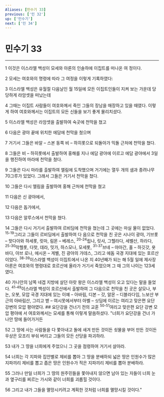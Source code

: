 ```yaml
---
Aliases: [민수기 33]
previous: ['민 32']
up: ['민수기']
next: ['민 34']
---
```

# 민수기 33

***


1 이것은 이스라엘 백성이 모세와 아론의 인솔하에 이집트를 떠나온 여 정이다. 

2 모세는 여호와의 명령에 따라 그 여정을 이렇게 기록하였다: 

3 이스라엘 백성은 유월절 다음날인 월 15일에 모든 이집트인들이 지켜 보는 가운데 당당하게 라암셋을 떠났는데 

4 그때는 이집트 사람들이 여호와께서 죽인 그들의 장남을 매장하고 있을 때였다. 이렇게 하여 여호와께서는 이집트의 모든 신들을 보기 좋게 물리치셨다. 

5 이스라엘 백성은 라암셋을 출발하여 숙곳에 천막을 쳤고 

6 다음은 광야 끝에 위치한 에담에 천막을 쳤으며 

7 거기서 그들은 바알 – 스본 동쪽 비 – 하히롯으로 되돌아가 믹돌 근처에 천막을 쳤다. 

8 그들은 비 – 하히롯에서 출발하여 홍해를 지나 에담 광야에 이르고 에담 광야에서 3일을 행진하여 마라에 천막을 쳤다. 

9 그들은 다시 마라를 출발하여 엘림에 도착했으며 거기에는 열두 개의 샘과 종려나무 70그루가 있었다. 그래서 그들은 거기서 천막을 쳤다. 

10 그들은 다시 엘림을 출발하여 홍해 근처에 천막을 쳤고 

11 다음은 신 광야에서, 

12 다음은 돕가에서, 

13 다음은 알루스에서 천막을 쳤다. 

14 그들은 다시 거기서 출발하여 르비딤에 천막을 쳤는데 그 곳에는 마실 물이 없었다. <sup class="versenum">15-19</sup>그리고 그들이 르비딤에서 출발하여 다 음으로 천막을 친 곳은 시나이 광야, 기브롯 – 핫다아와 하세롯, 릿마, 림몬 – 베레스, <sup class="versenum">20-24</sup>립나, 릿사, 그헬라다, 세벨산, 하라다, <sup class="versenum">25-30</sup>막헬롯, 다핫, 데라, 밋가, 하스모나, 모세롯, <sup class="versenum">31-37</sup>브네 – 야아간, 홀 – 하깃갓, 욧바다, 아브 로나, 에시온 – 게벨, 진 광야의 가데스, 그리고 에돔 국경 지대에 있는 호르산이었다. <sup class="versenum">38-39</sup>이스라엘 백성이 이집트에서 나온 지 40년째가 되는 해 5월 일에 제사장 아론은 여호와의 명령대로 호르산에 올라가 거기서 죽었으며 그 때 그의 나이는 123세였다. 

40 가나안의 남쪽 네겝 지방에 살던 아랏 왕은 이스라엘 백성이 오고 있다는 말을 들었다. <sup class="versenum">41-49</sup>이스라엘 백성이 호르산에서 출발하여 그 다음으로 천막을 친 곳은 살모나, 부논, 오봇, 모압 국경 지대에 있는 이예 – 아바림, 디본 – 갓, 알몬 – 디블라다임, 느보산 부근의 아바림산, 그리고 벧 – 여시못에서부터 아벨 – 싯딤에 이르는 여리고 맞은편 요단 강변의 모압 평야였다. ## 요단강을 건너기 전의 교훈 <sup class="versenum">50-51</sup>여리고 맞은편 요단 강변 모압 평야에 서 여호와께서는 모세를 통해 이렇게 말씀하셨다. "너희가 요단강을 건너 가나안 땅에 들어가거든 

52 그 땅에 사는 사람들을 다 쫓아내고 돌에 새겨 만든 것이든 쇳물을 부어 만든 것이든 우상은 모조리 부숴 버리고 그들의 모든 산당을 파괴하라. 

53 내가 그 땅을 너희에게 주었으니 그 곳을 점령하여 거기서 살아라. 

54 너희는 각 지파와 집안별로 제비를 뽑아 그 땅을 분배하되 넓은 땅은 인원수가 많은 지파끼리 제비를 뽑고 좁은 땅은 인원수가 적은 지파끼리 제비를 뽑아 분배하라. 

55 그러나 만일 너희가 그 땅의 원주민들을 쫓아내지 않으면 남아 있는 자들이 너희 눈과 옆구리를 찌르는 가시와 같이 너희를 괴롭힐 것이다. 

56 그리고 내가 그들을 멸망시키려고 계획한 것처럼 너희를 멸망시킬 것이다."
